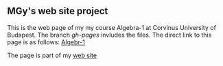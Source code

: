 ## MGy's web site project

This is the web page of my my course Algebra-1 at Corvinus University of Budapest.
The branch *gh-pages* invludes the files. 
The direct link to this page is as follows:
[Algebr-1](https://magyarkuti.github.io/Algebra-1)

The page is part of my [web site](https://magyarkuti.github.io)
